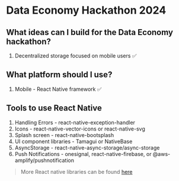 # Data Economy Hackathon 2024

## What ideas can I build for the Data Economy hackathon?

1. Decentralized storage focused on mobile users ✅

## What platform should I use?

1. Mobile - React Native framework ✅

## Tools to use React Native

1. Handling Errors - react-native-exception-handler
1. Icons - react-native-vector-icons or react-native-svg
1. Splash screen - react-native-bootsplash
1. UI component libraries - Tamagui or NativeBase
1. AsyncStorage - react-native-async-storage/async-storage
1. Push Notifications - onesignal, react-native-firebase, or @aws-amplify/pushnotification

> More React native libraries can be found [here](https://reactnative.directory/)
